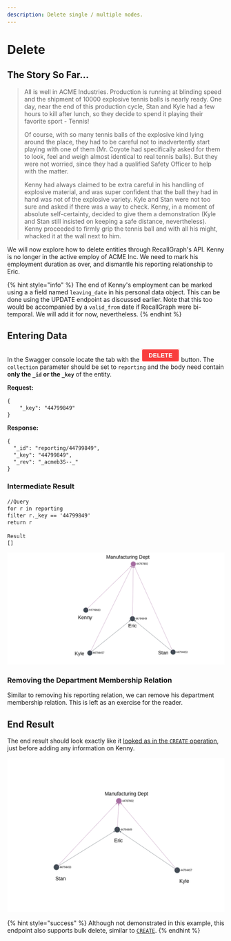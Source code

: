 ```yaml
---
description: Delete single / multiple nodes.
---
```


# Delete

## The Story So Far...

> All is well in ACME Industries. Production is running at blinding speed and the shipment of 10000 explosive tennis balls is nearly ready. One day, near the end of this production cycle, Stan and Kyle had a few hours to kill after lunch, so they decide to spend it playing their favorite sport - Tennis!
>
> Of course, with so many tennis balls of the explosive kind lying around the place, they had to be careful not to inadvertently start playing with one of them \(Mr. Coyote had specifically asked for them to look, feel and weigh almost identical to real tennis balls\). But they were not worried, since they had a qualified Safety Officer to help with the matter.
>
> Kenny had always claimed to be extra careful in his handling of explosive material, and was super confident that the ball they had in hand was not of the explosive variety. Kyle and Stan were not too sure and asked if there was a way to check. Kenny, in a moment of absolute self-certainty, decided to give them a demonstration \(Kyle and Stan still insisted on keeping a safe distance, nevertheless\). Kenny proceeded to firmly grip the tennis ball and with all his might, whacked it at the wall next to him.

We will now explore how to delete entities through RecallGraph's API. Kenny is no longer in the active employ of ACME Inc. We need to mark his employment duration as over, and dismantle his reporting relationship to Eric.

{% hint style="info" %}
The end of Kenny's employment can be marked using a a field named `leaving_date` in his personal data object. This can be done using the UPDATE endpoint as discussed earlier. Note that this too would be accompanied by a `valid_from` date if RecallGraph were bi-temporal. We will add it for now, nevertheless.
{% endhint %}

## Entering Data

In the Swagger console locate the tab with the ![](../../../.gitbook/assets/image%20%281%29.png) button. The `collection` parameter should be set to `reporting` and the body need contain **only the `_id` or the `_key`** of the entity.

**Request:**

```text
{
    "_key": "44799849"
}
```

**Response:**

```text
{
  "_id": "reporting/44799849",
  "_key": "44799849",
  "_rev": "_acmeb3S--_"
}
```

### Intermediate Result

```text
//Query
for r in reporting
filter r._key == '44799849'
return r

Result
[]
```

![Kenny no longer reports to Eric. His department membership is yet to be removed.](../../../.gitbook/assets/examples-delete.png)

### Removing the Department Membership Relation

Similar to removing his reporting relation, we can remove his department membership relation. This is left as an exercise for the reader.

## End Result

The end result should look exactly like it [looked as in the `CREATE` operation](create.md#intermediate-result), just before adding any information on Kenny.

![Kenny is no longer seen in the graph.](../../../.gitbook/assets/examples-create-6.png)

{% hint style="success" %}
Although not demonstrated in this example, this endpoint also supports bulk delete, similar to [`CREATE`](create.md#employee-information).
{% endhint %}

